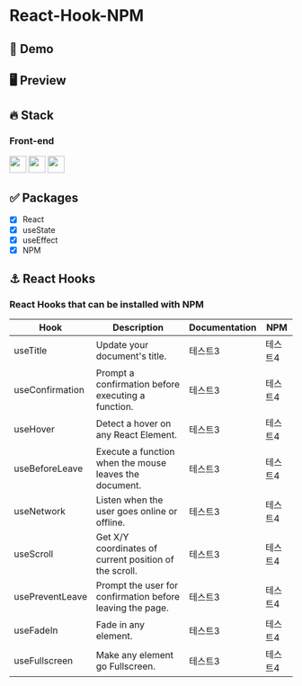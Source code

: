 # React-Hook-NPM

## 🔗 Demo

## 🖥 Preview

## 🔥 Stack
### Front-end
<img height="30" src="https://img.shields.io/badge/React-black?style=for-the-badge&logo=React&logoColor=#61DAFB"/> <img height="30" src="https://img.shields.io/badge/Javascript-black?style=for-the-badge&logo=Javascript&logoColor=F7DF1E"/>
<img height="30" src="https://img.shields.io/badge/npm-CB3837?style=for-the-badge&logo=npm&logoColor=white" />

## ✅ Packages
- [x] React
- [x] useState
- [x] useEffect
- [x] NPM

## ⚓ React Hooks
### React Hooks that can be installed with NPM
Hook|Description|Documentation|NPM|
|------|---|---|---|
|useTitle|Update your document's title.|테스트3|테스트4|
|useConfirmation|Prompt a confirmation before executing a function.|테스트3|테스트4|
|useHover|Detect a hover on any React Element.|테스트3|테스트4|
|useBeforeLeave|Execute a function when the mouse leaves the document.|테스트3|테스트4|
|useNetwork|Listen when the user goes online or offline.|테스트3|테스트4|
|useScroll|Get X/Y coordinates of current position of the scroll.|테스트3|테스트4|
|usePreventLeave|Prompt the user for confirmation before leaving the page.|테스트3|테스트4|
|useFadeIn|Fade in any element.|테스트3|테스트4|
|useFullscreen|Make any element go Fullscreen.|테스트3|테스트4|
